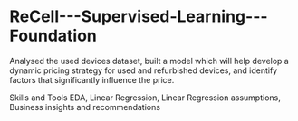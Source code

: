# ReCell---Supervised-Learning---Foundation
Analysed the used devices dataset, built a model which will help develop a dynamic pricing strategy for used and refurbished devices, and identify factors that significantly influence the price.

Skills and Tools
EDA, Linear Regression, Linear Regression assumptions, Business insights and recommendations



